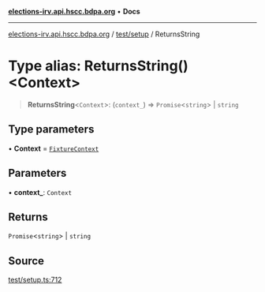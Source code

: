 [**elections-irv.api.hscc.bdpa.org**](../../../README.md) • **Docs**

***

[elections-irv.api.hscc.bdpa.org](../../../README.md) / [test/setup](../README.md) / ReturnsString

# Type alias: ReturnsString()\<Context\>

> **ReturnsString**\<`Context`\>: (`context_`) => `Promise`\<`string`\> \| `string`

## Type parameters

• **Context** = [`FixtureContext`](../interfaces/FixtureContext.md)

## Parameters

• **context\_**: `Context`

## Returns

`Promise`\<`string`\> \| `string`

## Source

[test/setup.ts:712](https://github.com/Xunnamius/elections_irv.api.hscc.bdpa.org/blob/c917ea60595d63d322e4038beb12d08f7d64cdd2/test/setup.ts#L712)
